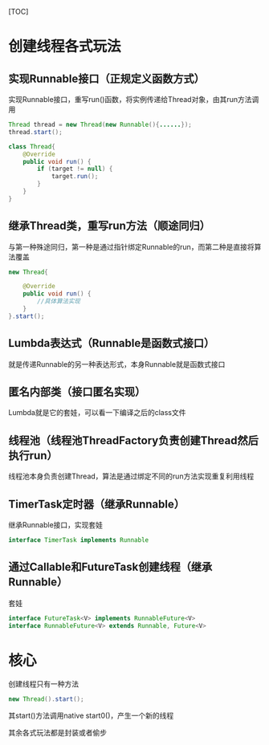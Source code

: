 [TOC]

# 创建线程各式玩法
## 实现Runnable接口（正规定义函数方式）
实现Runnable接口，重写run()函数，将实例传递给Thread对象，由其run方法调用
```java
Thread thread = new Thread(new Runnable(){......});
thread.start();

class Thread{
    @Override
    public void run() {
        if (target != null) {
            target.run();
        }
    }
}
```

## 继承Thread类，重写run方法（顺途同归）
与第一种殊途同归，第一种是通过指针绑定Runnable的run，而第二种是直接将算法覆盖
```java
new Thread{

    @Override
    public void run() {
        //具体算法实现
    }
}.start();
```

## Lumbda表达式（Runnable是函数式接口）
就是传递Runnable的另一种表达形式，本身Runnable就是函数式接口

## 匿名内部类（接口匿名实现）
Lumbda就是它的套娃，可以看一下编译之后的class文件

## 线程池（线程池ThreadFactory负责创建Thread然后执行run）
线程池本身负责创建Thread，算法是通过绑定不同的run方法实现重复利用线程

## TimerTask定时器（继承Runnable）
继承Runnable接口，实现套娃
```java
interface TimerTask implements Runnable
```

## 通过Callable和FutureTask创建线程（继承Runnable）
套娃
```java
interface FutureTask<V> implements RunnableFuture<V>
interface RunnableFuture<V> extends Runnable, Future<V>
```

# 核心
创建线程只有一种方法
```java
new Thread().start();
```
其start()方法调用native start0()，产生一个新的线程

其余各式玩法都是封装或者偷步
